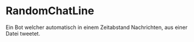 # RandomChatLine
Ein Bot welcher automatisch in einem Zeitabstand Nachrichten, aus einer Datei tweetet.
